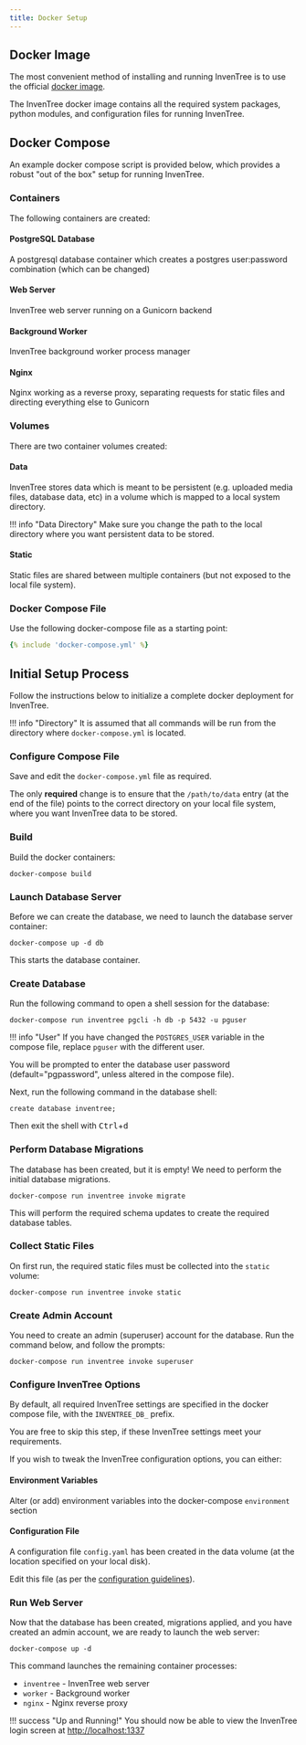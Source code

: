 ```yaml
---
title: Docker Setup
---
```


## Docker Image

The most convenient method of installing and running InvenTree is to use the official [docker image](https://hub.docker.com/inventree/inventree).

The InvenTree docker image contains all the required system packages, python modules, and configuration files for running InvenTree.

## Docker Compose

An example docker compose script is provided below, which provides a robust "out of the box" setup for running InvenTree.

### Containers

The following containers are created:

#### PostgreSQL Database

A postgresql database container which creates a postgres user:password combination (which can be changed)

#### Web Server

InvenTree web server running on a Gunicorn backend

#### Background Worker

InvenTree background worker process manager

#### Nginx

Nginx working as a reverse proxy, separating requests for static files and directing everything else to Gunicorn

### Volumes

There are two container volumes created:

#### Data

InvenTree stores data which is meant to be persistent (e.g. uploaded media files, database data, etc) in a volume which is mapped to a local system directory.

!!! info "Data Directory"
    Make sure you change the path to the local directory where you want persistent data to be stored.

#### Static

Static files are shared between multiple containers (but not exposed to the local file system).

### Docker Compose File

Use the following docker-compose file as a starting point:

``` yaml
{% include 'docker-compose.yml' %}
```

## Initial Setup Process

Follow the instructions below to initialize a complete docker deployment for InvenTree.

!!! info "Directory"
    It is assumed that all commands will be run from the directory where `docker-compose.yml` is located. 

### Configure Compose File

Save and edit the `docker-compose.yml` file as required.

The only **required** change is to ensure that the `/path/to/data` entry (at the end of the file) points to the correct directory on your local file system, where you want InvenTree data to be stored.

### Build

Build the docker containers:

```
docker-compose build
```

### Launch Database Server

Before we can create the database, we need to launch the database server container:

```
docker-compose up -d db
```

This starts the database container.

### Create Database

Run the following command to open a shell session for the database:

```
docker-compose run inventree pgcli -h db -p 5432 -u pguser
```

!!! info "User"
    If you have changed the `POSTGRES_USER` variable in the compose file, replace `pguser` with the different user.

You will be prompted to enter the database user password (default="pgpassword", unless altered in the compose file).

Next, run the following command in the database shell:

```
create database inventree;
```

Then exit the shell with <kbd>Ctrl</kbd>+<kbd>d</kbd>

### Perform Database Migrations

The database has been created, but it is empty! We need to perform the initial database migrations.

```
docker-compose run inventree invoke migrate
```

This will perform the required schema updates to create the required database tables.

### Collect Static Files

On first run, the required static files must be collected into the `static` volume:

```
docker-compose run inventree invoke static
```

### Create Admin Account

You need to create an admin (superuser) account for the database. Run the command below, and follow the prompts:

```
docker-compose run inventree invoke superuser
```

### Configure InvenTree Options

By default, all required InvenTree settings are specified in the docker compose file, with the `INVENTREE_DB_` prefix.

You are free to skip this step, if these InvenTree settings meet your requirements.

If you wish to tweak the InvenTree configuration options, you can either:

#### Environment Variables

Alter (or add) environment variables into the docker-compose `environment` section

#### Configuration File

A configuration file `config.yaml` has been created in the data volume (at the location specified on your local disk).

Edit this file (as per the [configuration guidelines](../config)).

### Run Web Server

Now that the database has been created, migrations applied, and you have created an admin account, we are ready to launch the web server:

```
docker-compose up -d
```

This command launches the remaining container processes:

- `inventree` - InvenTree web server
- `worker` - Background worker
- `nginx` - Nginx reverse proxy

!!! success "Up and Running!"
    You should now be able to view the InvenTree login screen at [http://localhost:1337](http://localhost:1337)
